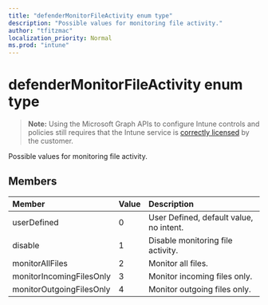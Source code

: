 ```yaml
---
title: "defenderMonitorFileActivity enum type"
description: "Possible values for monitoring file activity."
author: "tfitzmac"
localization_priority: Normal
ms.prod: "intune"
---
```


# defenderMonitorFileActivity enum type

> **Note:** Using the Microsoft Graph APIs to configure Intune controls and policies still requires that the Intune service is [correctly licensed](https://go.microsoft.com/fwlink/?linkid=839381) by the customer.

Possible values for monitoring file activity.
## Members
|Member|Value|Description|
|:---|:---|:---|
|userDefined|0|User Defined, default value, no intent.|
|disable|1|Disable monitoring file activity.|
|monitorAllFiles|2|Monitor all files.|
|monitorIncomingFilesOnly|3| Monitor incoming files only.|
|monitorOutgoingFilesOnly|4|Monitor outgoing files only.|



